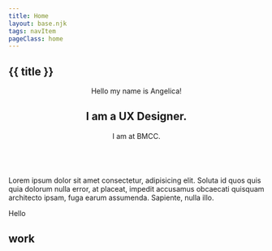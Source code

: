 ```yaml
---
title: Home
layout: base.njk
tags: navItem
pageClass: home
---
```

## {{ title }}

<section class="homeIntro">
<header class="homeIntro_header">
    <p class="hello">Hello my name is Angelica!</p>
    <h2>I am a UX Designer.</h2>
    <p>I am at BMCC.</p>
</header>

<figure class="introImage">
    <img src="via.placehold.it/300" alt="">
</figure>
<section class="me"></section>
<p class="intro_text">
    Lorem ipsum dolor sit amet consectetur, adipisicing elit. Soluta id quos quis quia dolorum nulla error,
    at placeat, impedit accusamus obcaecati quisquam architecto ipsam, fuga earum assumenda. Sapiente, nulla
    illo.</p>
    <p>Hello</p>

</section>

<section class="work">
<h2>work</h2>

</section>

<section class="contact">


</section>
